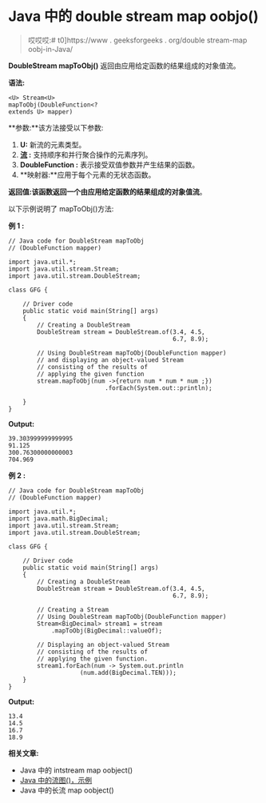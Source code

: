 # Java 中的 double stream map oobjo()

> 哎哎哎:# t0]https://www . geeksforgeeks . org/double stream-map oobj-in-Java/

**DoubleStream mapToObj()** 返回由应用给定函数的结果组成的对象值流。

**语法:**

```
<U> Stream<U> 
mapToObj(DoubleFunction<? 
extends U> mapper)

```

**参数:**该方法接受以下参数:

1.  **U:** 新流的元素类型。
2.  **[流](https://www.geeksforgeeks.org/stream-in-java/) :** 支持顺序和并行聚合操作的元素序列。
3.  **DoubleFunction :** 表示接受双值参数并产生结果的函数。
4.  **映射器:**应用于每个元素的无状态函数。

**返回值:**该函数返回一个由应用给定函数的结果组成的**对象值流**。

以下示例说明了 mapToObj()方法:

**例 1 :**

```
// Java code for DoubleStream mapToObj
// (DoubleFunction mapper)

import java.util.*;
import java.util.stream.Stream;
import java.util.stream.DoubleStream;

class GFG {

    // Driver code
    public static void main(String[] args)
    {
        // Creating a DoubleStream 
        DoubleStream stream = DoubleStream.of(3.4, 4.5, 
                                              6.7, 8.9);

        // Using DoubleStream mapToObj(DoubleFunction mapper)
        // and displaying an object-valued Stream 
        // consisting of the results of 
        // applying the given function
        stream.mapToObj(num ->{return num * num * num ;})
                           .forEach(System.out::println);

    }
}
```

**Output:**

```
39.303999999999995
91.125
300.76300000000003
704.969

```

**例 2 :**

```
// Java code for DoubleStream mapToObj
// (DoubleFunction mapper)

import java.util.*;
import java.math.BigDecimal;
import java.util.stream.Stream;
import java.util.stream.DoubleStream;

class GFG {

    // Driver code
    public static void main(String[] args)
    {
        // Creating a DoubleStream 
        DoubleStream stream = DoubleStream.of(3.4, 4.5, 
                                              6.7, 8.9);

        // Creating a Stream 
        // Using DoubleStream mapToObj(DoubleFunction mapper)
        Stream<BigDecimal> stream1 = stream
            .mapToObj(BigDecimal::valueOf);

        // Displaying an object-valued Stream 
        // consisting of the results of 
        // applying the given function.
        stream1.forEach(num -> System.out.println
                    (num.add(BigDecimal.TEN)));
    }
}
```

**Output:**

```
13.4
14.5
16.7
18.9

```

**相关文章:**

*   Java 中的 intstream map oobject()
*   [Java 中的流图()，示例](https://www.geeksforgeeks.org/stream-map-java-examples/)
*   Java 中的长流 map oobject()